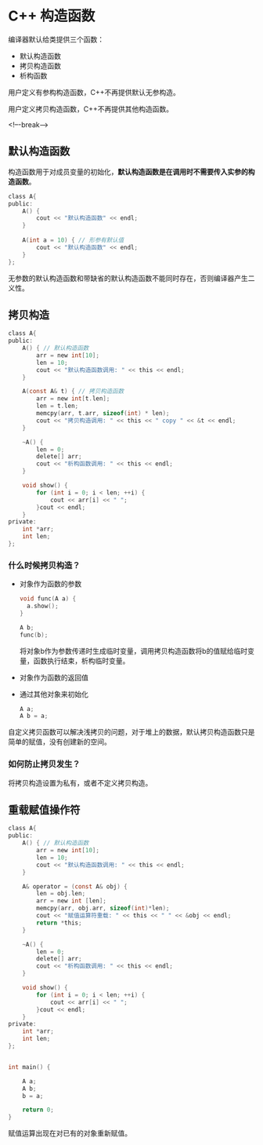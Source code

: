 # C++ 构造函数

编译器默认给类提供三个函数：

- 默认构造函数
- 拷贝构造函数
- 析构函数

用户定义有参构构造函数，C++不再提供默认无参构造。

用户定义拷贝构造函数，C++不再提供其他构造函数。


<!–-break-–>

## 默认构造函数

构造函数用于对成员变量的初始化，**默认构造函数是在调用时不需要传入实参的构造函数**。

```c
class A{
public:  
    A() {
        cout << "默认构造函数" << endl;
    }
    
    A(int a = 10) { // 形参有默认值
        cout << "默认构造函数" << endl;
    }
};
```

无参数的默认构造函数和带缺省的默认构造函数不能同时存在，否则编译器产生二义性。



## 拷贝构造

```c
class A{
public:
	A() { // 默认构造函数
		arr = new int[10];
		len = 10;
		cout << "默认构造函数调用: " << this << endl;
	}

	A(const A& t) { // 拷贝构造函数
		arr = new int[t.len];
		len = t.len;
		memcpy(arr, t.arr, sizeof(int) * len);
		cout << "拷贝构造调用: " << this << " copy " << &t << endl;
	}

	~A() {
		len = 0;
		delete[] arr;
		cout << "析构函数调用: " << this << endl;
	}

	void show() {
		for (int i = 0; i < len; ++i) {
			cout << arr[i] << " ";
		}cout << endl;
	}
private: 
	int *arr;
	int len;
};
```

### 什么时候拷贝构造？

- 对象作为函数的参数

  ```c
  void func(A a) {
  	a.show();
  }
  
  A b;
  func(b);
  ```

  将对象b作为参数传递时生成临时变量，调用拷贝构造函数将b的值赋给临时变量，函数执行结束，析构临时变量。

- 对象作为函数的返回值

- 通过其他对象来初始化

  ```c
  A a;
  A b = a;
  ```

自定义拷贝函数可以解决浅拷贝的问题，对于堆上的数据，默认拷贝构造函数只是简单的赋值，没有创建新的空间。



### 如何防止拷贝发生？

将拷贝构造设置为私有，或者不定义拷贝构造。



## 重载赋值操作符



```c
class A{
public:
	A() { // 默认构造函数
		arr = new int[10];
		len = 10;
		cout << "默认构造函数调用: " << this << endl;
	}

	A& operator = (const A& obj) {
		len = obj.len;
		arr = new int [len];
		memcpy(arr, obj.arr, sizeof(int)*len);
		cout << "赋值运算符重载: " << this << " " << &obj << endl;
		return *this;
	}

	~A() {
		len = 0;
		delete[] arr;
		cout << "析构函数调用: " << this << endl;
	}

	void show() {
		for (int i = 0; i < len; ++i) {
			cout << arr[i] << " ";
		}cout << endl;
	}
private: 
	int *arr;
	int len;
};


int main() {

	A a;
	A b;
	b = a;

	return 0;
}
```

赋值运算出现在对已有的对象重新赋值。
